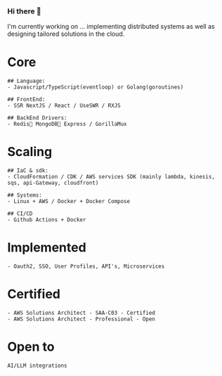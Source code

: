 ### Hi there 👋

I'm currently working on ... implementing distributed systems as well as designing tailored solutions in the cloud.

# Core
```
## Language: 
- Javascript/TypeScript(eventloop) or Golang(goroutines)

## FrontEnd:
- SSR NextJS / React / UseSWR / RXJS

## BackEnd Drivers:
- Redis📍 MongoDB🍃 Express / GorillaMux
```

# Scaling
```
## IaC & sdk:
- CloudFormation / CDK / AWS services SDK (mainly lambda, kinesis, sqs, api-Gateway, cloudfront)

## Systems:
- Linux + AWS / Docker + Docker Compose

## CI/CD
- Github Actions + Docker
```

# Implemented
```
- Oauth2, SSO, User Profiles, API's, Microservices
```

# Certified
```
- AWS Solutions Architect - SAA-C03 - Certified
- AWS Solutions Architect - Professional - Open

```

# Open to
```
AI/LLM integrations
```
